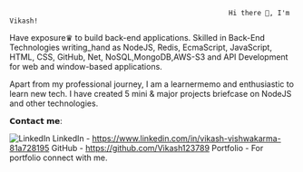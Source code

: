                                                           Hi there 👋, I'm Vikash!


Have exposure♛ to build back-end applications. Skilled in Back-End Technologies writing_hand as NodeJS, Redis, EcmaScript, JavaScript, HTML, CSS, GitHub, Net, NoSQL,MongoDB,AWS-S3 and API Development for web and window-based applications.

Apart from my professional journey, I am a learnermemo and enthusiastic to learn new tech. I have created 5 mini & major projects briefcase on NodeJS and other technologies.

 𝗖𝗼𝗻𝘁𝗮𝗰𝘁 𝗺𝗲:
 
 
![LinkedIn](https://img.shields.io/badge/LinkedIn-000030?style=for-the-badge&logo=LinkedIn&logoColor=white)
LinkedIn - https://www.linkedin.com/in/vikash-vishwakarma-81a728195
GitHub - https://github.com/Vikash123789
Portfolio - For portfolio connect with me.
